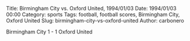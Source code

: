 Title: Birmingham City vs. Oxford United, 1994/01/03
Date: 1994/01/03 00:00
Category: sports
Tags: football, football scores, Birmingham City, Oxford United
Slug: birmingham-city-vs-oxford-united
Author: carbonero


Birmingham City 1 - 1 Oxford United
